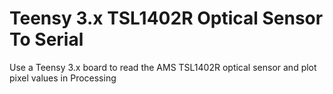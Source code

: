 # Teensy 3.x TSL1402R Optical Sensor To Serial
Use a Teensy 3.x board to read the AMS TSL1402R optical sensor and plot pixel values in Processing
